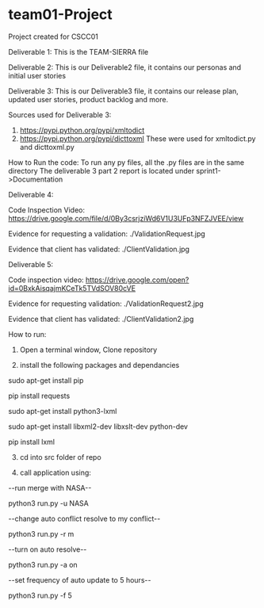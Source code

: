 # team01-Project
Project created for CSCC01

Deliverable 1:
This is the TEAM-SIERRA file

Deliverable 2:
This is our Deliverable2 file, it contains our personas and initial user stories

Deliverable 3:
This is our Deliverable3 file, it contains our release plan, updated user stories,
product backlog and more.

Sources used for Deliverable 3:
1) https://pypi.python.org/pypi/xmltodict
2) https://pypi.python.org/pypi/dicttoxml
These were used for xmltodict.py and dicttoxml.py

How to Run the code:
To run any py files, all the .py files are in the same directory
The deliverable 3 part 2 report is located under sprint1->Documentation

Deliverable 4:

Code Inspection Video: https://drive.google.com/file/d/0By3csrjziWd6V1U3UFp3NFZJVEE/view

Evidence for requesting a validation:  ./ValidationRequest.jpg

Evidence that client has validated:    ./ClientValidation.jpg

Deliverable 5:

Code inspection video: https://drive.google.com/open?id=0BxkAisqajmKCeTk5TVdSOV80cVE

Evidence for requesting validation: ./ValidationRequest2.jpg

Evidence that client has validated: ./ClientValidation2.jpg


How to run:

1) Open a terminal window, Clone repository

2) install the following packages and dependancies

sudo apt-get install pip

pip install requests

sudo apt-get install python3-lxml

sudo apt-get install libxml2-dev libxslt-dev python-dev

pip install lxml

3) cd into src folder of repo

4) call application using:

--run merge with NASA--

python3 run.py -u NASA

--change auto conflict resolve to my conflict--

python3 run.py -r m

--turn on auto resolve--

python3 run.py -a on

--set frequency of auto update to 5 hours--

python3 run.py -f 5


